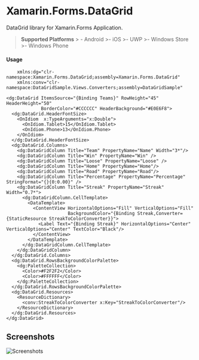 
Xamarin.Forms.DataGrid
===================

DataGrid library for Xamarin.Forms Application.



> **Supported Platforms**
	> - Android
	>- iOS
	>- UWP
	>- Windows Store
	>- Windows Phone

#### <i class="icon-pencil"></i> Usage
```
    xmlns:dg="clr-namespace:Xamarin.Forms.DataGrid;assembly=Xamarin.Forms.DataGrid"
    xmlns:conv="clr-namespace:DataGridSample.Views.Converters;assembly=DataGridSample"

<dg:DataGrid ItemsSource="{Binding Teams}" RowHeight="45" HeaderHeight="50" 
             BorderColor="#CCCCCC" HeaderBackground="#E0E6F8">
  <dg:DataGrid.HeaderFontSize>
    <OnIdiom  x:TypeArguments="x:Double">
      <OnIdiom.Tablet>15</OnIdiom.Tablet>
      <OnIdiom.Phone>13</OnIdiom.Phone>
    </OnIdiom>
  </dg:DataGrid.HeaderFontSize>
  <dg:DataGrid.Columns>
    <dg:DataGridColumn Title="Team" PropertyName="Name" Width="3*"/>
    <dg:DataGridColumn Title="Win" PropertyName="Win" />
    <dg:DataGridColumn Title="Loose" PropertyName="Loose" />
    <dg:DataGridColumn Title="Home" PropertyName="Home"/>
    <dg:DataGridColumn Title="Road" PropertyName="Road"/>
    <dg:DataGridColumn Title="Percentage" PropertyName="Percentage" StringFormat="{}{0:0.00}" />
    <dg:DataGridColumn Title="Streak" PropertyName="Streak" Width="0.7*">
      <dg:DataGridColumn.CellTemplate>
        <DataTemplate>
          <ContentView HorizontalOptions="Fill" VerticalOptions="Fill"
                       BackgroundColor="{Binding Streak,Converter={StaticResource StreakToColorConverter}}">
            <Label Text="{Binding Streak}" HorizontalOptions="Center" VerticalOptions="Center" TextColor="Black"/>
          </ContentView>
        </DataTemplate>
      </dg:DataGridColumn.CellTemplate>
    </dg:DataGridColumn>
  </dg:DataGrid.Columns>
  <dg:DataGrid.RowsBackgroundColorPalette>
    <dg:PaletteCollection>
      <Color>#F2F2F2</Color>
      <Color>#FFFFFF</Color>
    </dg:PaletteCollection>
  </dg:DataGrid.RowsBackgroundColorPalette>
  <dg:DataGrid.Resources>
    <ResourceDictionary>
      <conv:StreakToColorConverter x:Key="StreakToColorConverter"/>
    </ResourceDictionary>
  </dg:DataGrid.Resources>
</dg:DataGrid>
```
Screenshots
-------------

![Screenshots](https://raw.githubusercontent.com/akgulebubekir/Xamarin.Forms.DataGrid/dev/Screenshots/AllinOne.png)